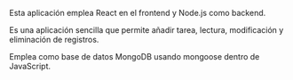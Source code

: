 
Esta aplicación emplea React en el frontend y Node.js como backend.

Es una aplicación sencilla que permite añadir tarea, lectura, modificación y eliminación de registros.

Emplea como base de datos MongoDB usando mongoose dentro de JavaScript.

